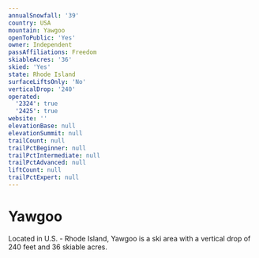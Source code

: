 ```yaml
---
annualSnowfall: '39'
country: USA
mountain: Yawgoo
openToPublic: 'Yes'
owner: Independent
passAffiliations: Freedom
skiableAcres: '36'
skied: 'Yes'
state: Rhode Island
surfaceLiftsOnly: 'No'
verticalDrop: '240'
operated:
  '2324': true
  '2425': true
website: ''
elevationBase: null
elevationSummit: null
trailCount: null
trailPctBeginner: null
trailPctIntermediate: null
trailPctAdvanced: null
liftCount: null
trailPctExpert: null
---
```



# Yawgoo

Located in U.S. - Rhode Island, Yawgoo is a ski area with a vertical drop of 240 feet and 36 skiable acres.
